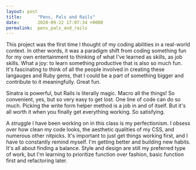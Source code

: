 ```yaml
---
layout: post
title:      "Pens, Pals and Rails"
date:       2020-09-22 17:07:34 +0000
permalink:  pens_pals_and_rails
---
```



This project was the first time I thought of my coding abilities in a real-world context. In other words, it was a paradigm shift from coding something fun for my own entertainment to thinking of what I've learned as skills, as job skills. What a joy: to learn something productive that is also so much fun. It's fascinating to think of all the people involved in creating these langauges and Ruby gems, that I could be a part of something bigger and contribute to it meaningfully. Great fun.

Sinatra is powerful, but Rails is literally magic. Macro all the things! So convenient, yes, but so very easy to get lost. One line of code can do so much. Picking the write form helper method is a job in and of itself. But it's all worth it when you finally get everything working. So satisfying. 

A struggle I have been working on in this class is my perfectionism. I obsess over how clean my code looks, the aesthetic qualities of my CSS, and numerous other nitpicks. It's important to just get things working first, and I have to constantly remind myself. I'm getting better and building new habits. It's all about finding a balance. Style and design are still my preferred type of work, but I'm learning to prioritize function over fashion, basic function first and refactoring later.
